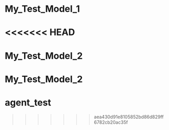 # My_Test_Model_1
<<<<<<< HEAD
=======
# My_Test_Model_2
# My_Test_Model_2
# agent_test
>>>>>>> aea430d91e8105852bd86d829ff6782cb20ac35f
